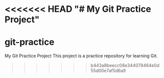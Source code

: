 <<<<<<< HEAD
"# My Git Practice Project" 
=======
# git-practice
My Git Practice Project
This project is a practice repository for learning Git.
>>>>>>> b443a8beecc08e344078464e0d55d00e7af5d6a9
